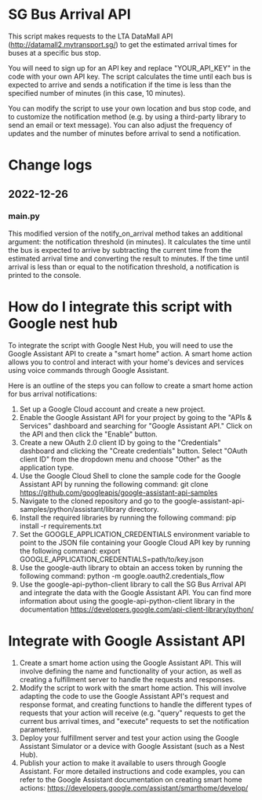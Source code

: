 # SG Bus Arrival API
This script makes requests to the LTA DataMall API (http://datamall2.mytransport.sg/) to get the estimated arrival times for buses at a specific bus stop.

You will need to sign up for an API key and replace "YOUR_API_KEY" in the code with your own API key. The script calculates the time until each bus is expected to arrive and sends a notification if the time is less than the specified number of minutes (in this case, 10 minutes).

You can modify the script to use your own location and bus stop code, and to customize the notification method (e.g. by using a third-party library to send an email or text message). You can also adjust the frequency of updates and the number of minutes before arrival to send a notification.

# Change logs
## 2022-12-26
### main.py
This modified version of the notify_on_arrival method takes an additional argument: the notification threshold (in minutes). It calculates the time until the bus is expected to arrive by subtracting the current time from the estimated arrival time and converting the result to minutes. If the time until arrival is less than or equal to the notification threshold, a notification is printed to the console.

# How do I integrate this script with Google nest hub
To integrate the script with Google Nest Hub, you will need to use the Google Assistant API to create a "smart home" action. A smart home action allows you to control and interact with your home's devices and services using voice commands through Google Assistant.

Here is an outline of the steps you can follow to create a smart home action for bus arrival notifications:
1. Set up a Google Cloud account and create a new project.
2. Enable the Google Assistant API for your project by going to the "APIs & Services" dashboard and searching for "Google Assistant API." Click on the API and then click the "Enable" button.
3. Create a new OAuth 2.0 client ID by going to the "Credentials" dashboard and clicking the "Create credentials" button. Select "OAuth client ID" from the dropdown menu and choose "Other" as the application type.
4. Use the Google Cloud Shell to clone the sample code for the Google Assistant API by running the following command:
git clone https://github.com/googleapis/google-assistant-api-samples
5. Navigate to the cloned repository and go to the google-assistant-api-samples/python/assistant/library directory.
6. Install the required libraries by running the following command:
pip install -r requirements.txt
7. Set the GOOGLE_APPLICATION_CREDENTIALS environment variable to point to the JSON file containing your Google Cloud API key by running the following command:
export GOOGLE_APPLICATION_CREDENTIALS=path/to/key.json
8. Use the google-auth library to obtain an access token by running the following command:
python -m google.oauth2.credentials_flow
9. Use the google-api-python-client library to call the SG Bus Arrival API and integrate the data with the Google Assistant API. You can find more information about using the google-api-python-client library in the documentation https://developers.google.com/api-client-library/python/

# Integrate with Google Assistant API
1. Create a smart home action using the Google Assistant API. This will involve defining the name and functionality of your action, as well as creating a fulfillment server to handle the requests and responses.
2. Modify the script to work with the smart home action. This will involve adapting the code to use the Google Assistant API's request and response format, and creating functions to handle the different types of requests that your action will receive (e.g. "query" requests to get the current bus arrival times, and "execute" requests to set the notification parameters).
3. Deploy your fulfillment server and test your action using the Google Assistant Simulator or a device with Google Assistant (such as a Nest Hub).
4. Publish your action to make it available to users through Google Assistant.
For more detailed instructions and code examples, you can refer to the Google Assistant documentation on creating smart home actions: https://developers.google.com/assistant/smarthome/develop/
